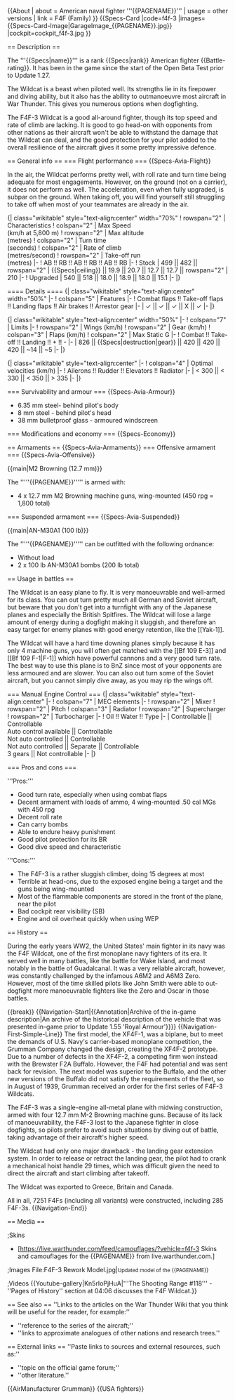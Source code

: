 {{About
| about = American naval fighter '''{{PAGENAME}}'''
| usage = other versions
| link = F4F (Family)
}}
{{Specs-Card
|code=f4f-3
|images={{Specs-Card-Image|GarageImage_{{PAGENAME}}.jpg}}
|cockpit=cockpit_f4f-3.jpg
}}

== Description ==

<!-- ''In the description, the first part should be about the history of and the creation and combat usage of the aircraft, as well as its key features. In the second part, tell the reader about the aircraft in the game. Insert a screenshot of the vehicle, so that if the novice player does not remember the vehicle by name, he will immediately understand what kind of vehicle the article is talking about.'' -->

The '''{{Specs|name}}''' is a rank {{Specs|rank}} American fighter {{Battle-rating}}. It has been in the game since the start of the Open Beta Test prior to Update 1.27.

The Wildcat is a beast when piloted well. Its strengths lie in its firepower and diving ability, but it also has the ability to outmanoeuvre most aircraft in War Thunder. This gives you numerous options when dogfighting.

The F4F-3 Wildcat is a good all-around fighter, though its top speed and rate of climb are lacking. It is good to go head-on with opponents from other nations as their aircraft won't be able to withstand the damage that the Wildcat can deal, and the good protection for your pilot added to the overall resilience of the aircraft gives it some pretty impressive defence.

== General info ==
=== Flight performance ===
{{Specs-Avia-Flight}}

<!-- ''Describe how the aircraft behaves in the air. Speed, manoeuvrability, acceleration and allowable loads - these are the most important characteristics of the vehicle.'' -->

In the air, the Wildcat performs pretty well, with roll rate and turn time being adequate for most engagements. However, on the ground (not on a carrier), it does not perform as well. The acceleration, even when fully upgraded, is subpar on the ground. When taking off, you will find yourself still struggling to take off when most of your teammates are already in the air.

{| class="wikitable" style="text-align:center" width="70%"
! rowspan="2" | Characteristics
! colspan="2" | Max Speed<br>(km/h at 5,800 m)
! rowspan="2" | Max altitude<br>(metres)
! colspan="2" | Turn time<br>(seconds)
! colspan="2" | Rate of climb<br>(metres/second)
! rowspan="2" | Take-off run<br>(metres)
|-
! AB !! RB !! AB !! RB !! AB !! RB
|-
! Stock
| 499 || 482 || rowspan="2" | {{Specs|ceiling}} || 19.9 || 20.7 || 12.7 || 12.7 || rowspan="2" | 210
|-
! Upgraded
| 540 || 518 || 18.0 || 18.9 || 18.0 || 15.1
|-
|}

==== Details ====
{| class="wikitable" style="text-align:center" width="50%"
|-
! colspan="5" | Features
|-
! Combat flaps !! Take-off flaps !! Landing flaps !! Air brakes !! Arrestor gear
|-
| ✓ || ✓ || ✓ || X || ✓ <!-- ✓ -->
|-
|}

{| class="wikitable" style="text-align:center" width="50%"
|-
! colspan="7" | Limits
|-
! rowspan="2" | Wings (km/h)
! rowspan="2" | Gear (km/h)
! colspan="3" | Flaps (km/h)
! colspan="2" | Max Static G
|-
! Combat !! Take-off !! Landing !! + !! -
|-
| 826 <!-- {{Specs|destruction|body}} --> || {{Specs|destruction|gear}} || 420 || 420 || 420 || ~14 || ~5
|-
|}

{| class="wikitable" style="text-align:center"
|-
! colspan="4" | Optimal velocities (km/h)
|-
! Ailerons !! Rudder !! Elevators !! Radiator
|-
| < 300 || < 330 || < 350 || > 335
|-
|}

=== Survivability and armour ===
{{Specs-Avia-Armour}}

<!-- ''Examine the survivability of the aircraft. Note how vulnerable the structure is and how secure the pilot is, whether the fuel tanks are armoured, etc. Describe the armour, if there is any, and also mention the vulnerability of other critical aircraft systems.'' -->

- 6.35 mm steel- behind pilot's body
- 8 mm steel - behind pilot's head
- 38 mm bulletproof glass - armoured windscreen

=== Modifications and economy ===
{{Specs-Economy}}

== Armaments ==
{{Specs-Avia-Armaments}}
=== Offensive armament ===
{{Specs-Avia-Offensive}}

<!-- ''Describe the offensive armament of the aircraft, if any. Describe how effective the cannons and machine guns are in a battle, and also what belts or drums are better to use. If there is no offensive weaponry, delete this subsection.'' -->

{{main|M2 Browning (12.7 mm)}}

The '''''{{PAGENAME}}''''' is armed with:

- 4 x 12.7 mm M2 Browning machine guns, wing-mounted (450 rpg = 1,800 total)

=== Suspended armament ===
{{Specs-Avia-Suspended}}

<!-- ''Describe the aircraft's suspended armament: additional cannons under the wings, bombs, rockets and torpedoes. This section is especially important for bombers and attackers. If there is no suspended weaponry remove this subsection.'' -->

{{main|AN-M30A1 (100 lb)}}

The '''''{{PAGENAME}}''''' can be outfitted with the following ordnance:

- Without load
- 2 x 100 lb AN-M30A1 bombs (200 lb total)

== Usage in battles ==

<!-- ''Describe the tactics of playing in the aircraft, the features of using aircraft in a team and advice on tactics. Refrain from creating a "guide" - do not impose a single point of view, but instead, give the reader food for thought. Examine the most dangerous enemies and give recommendations on fighting them. If necessary, note the specifics of the game in different modes (AB, RB, SB).'' -->

The Wildcat is an easy plane to fly. It is very manoeuvrable and well-armed for its class. You can out turn pretty much all German and Soviet aircraft, but beware that you don't get into a turnfight with any of the Japanese planes and especially the British Spitfires. The Wildcat will lose a large amount of energy during a dogfight making it sluggish, and therefore an easy target for enemy planes with good energy retention, like the [[Yak-1]].

The Wildcat will have a hard time downing planes simply because it has only 4 machine guns, you will often get matched with the [[Bf 109 E-3]] and [[Bf 109 F-1|F-1]] which have powerful cannons and a very good turn rate. The best way to use this plane is to BnZ since most of your opponents are less armoured and are slower. You can also out turn some of the Soviet aircraft, but you cannot simply dive away, as you may rip the wings off.

=== Manual Engine Control ===
{| class="wikitable" style="text-align:center"
|-
! colspan="7" | MEC elements
|-
! rowspan="2" | Mixer
! rowspan="2" | Pitch
! colspan="3" | Radiator
! rowspan="2" | Supercharger
! rowspan="2" | Turbocharger
|-
! Oil !! Water !! Type
|-
| Controllable || Controllable<br>Auto control available || Controllable<br>Not auto controlled || Controllable<br>Not auto controlled || Separate || Controllable<br>3 gears || Not controllable
|-
|}

=== Pros and cons ===

<!-- ''Summarise and briefly evaluate the vehicle in terms of its characteristics and combat effectiveness. Mark its pros and cons in the bulleted list. Try not to use more than 6 points for each of the characteristics. Avoid using categorical definitions such as "bad", "good" and the like - use substitutions with softer forms such as "inadequate" and "effective".'' -->

'''Pros:'''

- Good turn rate, especially when using combat flaps
- Decent armament with loads of ammo, 4 wing-mounted .50 cal MGs with 450 rpg
- Decent roll rate
- Can carry bombs
- Able to endure heavy punishment
- Good pilot protection for its BR
- Good dive speed and characteristic

'''Cons:'''

- The F4F-3 is a rather sluggish climber, doing 15 degrees at most
- Terrible at head-ons, due to the exposed engine being a target and the guns being wing-mounted
- Most of the flammable components are stored in the front of the plane, near the pilot
- Bad cockpit rear visibility (SB)
- Engine and oil overheat quickly when using WEP

== History ==

<!-- ''Describe the history of the creation and combat usage of the aircraft in more detail than in the introduction. If the historical reference turns out to be too long, take it to a separate article, taking a link to the article about the vehicle and adding a block "/History" (example: <nowiki>https://wiki.warthunder.com/(Vehicle-name)/History</nowiki>) and add a link to it here using the <code>main</code> template. Be sure to reference text and sources by using <code><nowiki><ref></ref></nowiki></code>, as well as adding them at the end of the article with <code><nowiki><references /></nowiki></code>. This section may also include the vehicle's dev blog entry (if applicable) and the in-game encyclopedia description (under <code><nowiki>=== In-game description ===</nowiki></code>, also if applicable).'' -->

During the early years WW2, the United States' main fighter in its navy was the F4F Wildcat, one of the first monoplane navy fighters of its era. It served well in many battles, like the battle for Wake Island, and most notably in the battle of Guadalcanal. It was a very reliable aircraft, however, was constantly challenged by the infamous A6M2 and A6M3 Zero. However, most of the time skilled pilots like John Smith were able to out-dogfight more manoeuvrable fighters like the Zero and Oscar in those battles.

{{break}}
{{Navigation-Start|{{Annotation|Archive of the in-game description|An archive of the historical description of the vehicle that was presented in-game prior to Update 1.55 'Royal Armour'}}}}
{{Navigation-First-Simple-Line}}
The first model, the XF4F-1, was a biplane, but to meet the demands of U.S. Navy's carrier-based monoplane competition, the Grumman Company changed the design, creating the XF4F-2 prototype. Due to a number of defects in the XF4F-2, a competing firm won instead with the Brewster F2A Buffalo. However, the F4F had potential and was sent back for revision. The next model was superior to the Buffalo, and the other new versions of the Buffalo did not satisfy the requirements of the fleet, so in August of 1939, Grumman received an order for the first series of F4F-3 Wildcats.

The F4F-3 was a single-engine all-metal plane with midwing construction, armed with four 12.7 mm M-2 Browning machine guns. Because of its lack of manoeuvrability, the F4F-3 lost to the Japanese fighter in close dogfights, so pilots prefer to avoid such situations by diving out of battle, taking advantage of their aircraft's higher speed.

The Wildcat had only one major drawback - the landing gear extension system. In order to release or retract the landing gear, the pilot had to crank a mechanical hoist handle 29 times, which was difficult given the need to direct the aircraft and start climbing after takeoff.

The Wildcat was exported to Greece, Britain and Canada.

All in all, 7251 F4Fs (including all variants) were constructed, including 285 F4F-3s.
{{Navigation-End}}

== Media ==

<!-- ''Excellent additions to the article would be video guides, screenshots from the game, and photos.'' -->

;Skins

- [https://live.warthunder.com/feed/camouflages/?vehicle=f4f-3 Skins and camouflages for the {{PAGENAME}} from live.warthunder.com.]

;Images
<gallery mode="packed-hover" heights="200">
File:F4F-3 Rework Model.jpg|<small>Updated model of the {{PAGENAME}}</small>
</gallery>

;Videos
{{Youtube-gallery|Kn5rIoPjHuA|'''The Shooting Range #118''' - ''Pages of History'' section at 04:06 discusses the F4F Wildcat.}}

== See also ==
''Links to the articles on the War Thunder Wiki that you think will be useful for the reader, for example:''

- ''reference to the series of the aircraft;''
- ''links to approximate analogues of other nations and research trees.''

== External links ==
''Paste links to sources and external resources, such as:''

- ''topic on the official game forum;''
- ''other literature.''

{{AirManufacturer Grumman}}
{{USA fighters}}
